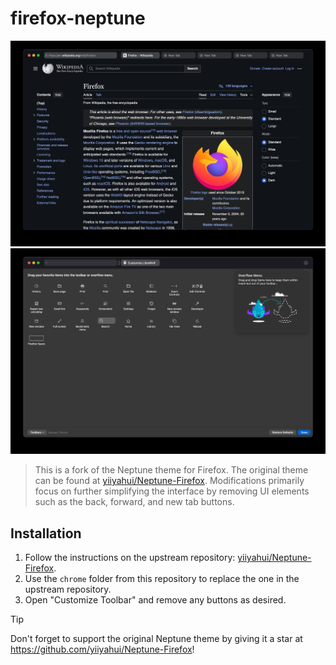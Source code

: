 # firefox-neptune

![screenshot](https://github.com/kutsan/firefox-neptune/raw/master/.github/assets/screenshot.jpg)
![customize-toolbar](https://github.com/kutsan/firefox-neptune/raw/master/.github/assets/customize-toolbar.jpg)

> This is a fork of the Neptune theme for Firefox. The original theme can be found at [yiiyahui/Neptune-Firefox](https://github.com/yiiyahui/Neptune-Firefox). Modifications primarily focus on further simplifying the interface by removing UI elements such as the back, forward, and new tab buttons.

## Installation

1. Follow the instructions on the upstream repository: [yiiyahui/Neptune-Firefox](https://github.com/yiiyahui/Neptune-Firefox).
2. Use the `chrome` folder from this repository to replace the one in the upstream repository.
3. Open "Customize Toolbar" and remove any buttons as desired.

> [!TIP]
> Don't forget to support the original Neptune theme by giving it a star at https://github.com/yiiyahui/Neptune-Firefox!
